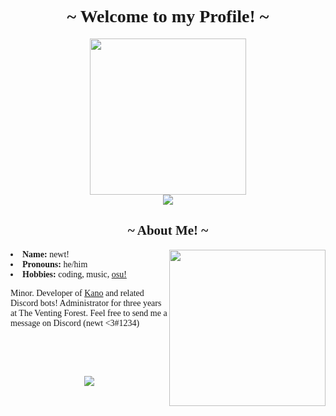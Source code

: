 <body style="font-family:Poppins;">
<h1 align="center">~ Welcome to my Profile! ~</h1>

<div align="center">
    <img src="https://github.com/newtykins/newtykins/blob/master/doggo.gif?raw=true" height="250">
    <br>
    <a href=""><img src="https://img.shields.io/github/followers/newtykins?color=black&label=Follow%20Me%21&logo=github&style=for-the-badge"></a>
</div>

<h2 align="center">~ About Me! ~</h2>

<img align="right" src="https://github.com/newtykins/newtykins/blob/master/foxxo.gif?raw=true" height="250">

<li><b>Name:</b> newt!</li>
<li><b>Pronouns:</b> he/him</li>
<li><b>Hobbies:</b> coding, music, <a href="https://osu.ppy.sh/users/16009610">osu!</a>

Minor. Developer of <a href="https://github.com/newtykins/kano">Kano</a> and related Discord bots! Administrator for three years at The Venting Forest. Feel free to send me a message on Discord (newt <3#1234)

<br><br><br>

<div align="center">
<img src="https://spotify-github-profile.vercel.app/api/view?uid=31f5j3pn6dafanybum4r4fwsppea&cover_image=true&theme=default">
</div>

</body>
